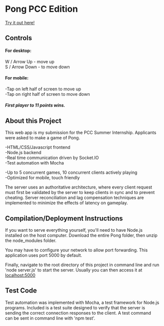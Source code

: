 # Pong PCC Edition

[Try it out here!](http://99.245.93.208:5000/)

## Controls

#### For desktop:  
W / Arrow Up - move up  
S / Arrow Down - to move down

#### For mobile:
-Tap on left half of screen to move up  
-Tap on right half of screen to move down

##### First player to 11 points wins.

## About this Project

This web app is my submission for the PCC Summer Internship. Applicants were asked to make a game of Pong. 

-HTML/CSS/Javascript frontend  
-Node.js backend  
-Real time communication driven by Socket.IO  
-Test automation with Mocha 

-Up to 5 concurrent games, 10 concurrent clients actively playing  
-Optimized for mobile, touch friendly

The server uses an authoritative architecture, where every client request must first be validated by the server to keep clients in sync and to prevent cheating. Server reconciliation and lag compensation techniques are implemented to minimize the effects of latency on gameplay.

## Compilation/Deployment Instructions
If you want to serve everything yourself, you'll need to have Node.js installed on the host computer. Download the entire Pong folder, then unzip the node_modules folder.

You may have to configure your network to allow port forwarding. This application uses port 5000 by default.

Finally, navigate to the root directory of this project in command line and run 'node server.js' to start the server. Usually you can then access it at [localhost:5000](localhost:5000)

## Test Code
Test automation was implemented with Mocha, a test framework for Node.js programs. Included is a test suite designed to verify that the server is sending the correct connection responses to the client. A test command can be sent in command line with 'npm test'.
